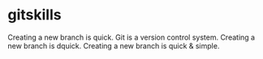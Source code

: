# gitskills
Creating a new branch is quick.
Git is a version control system.
Creating a new branch is  dquick.
Creating a new branch is quick & simple.